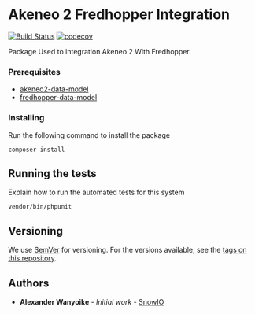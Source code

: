 # Akeneo 2 Fredhopper Integration 

[![Build Status](https://travis-ci.com/snowio/akeneo2-fredhopper-integration.svg?branch=master)](https://travis-ci.com/snowio/akeneo2-fredhopper-integration)
[![codecov](https://codecov.io/gh/snowio/akeneo2-fredhopper-integration/branch/master/graph/badge.svg)](https://codecov.io/gh/snowio/akeneo2-fredhopper-integration)

Package Used to integration Akeneo 2 With Fredhopper.


### Prerequisites

- [akeneo2-data-model](https://github.com/snowio/akeneo2-data-model)
- [fredhopper-data-model](https://github.com/snowio/fredhopper-data-model)

### Installing

Run the following command to install the package
```
composer install
```

## Running the tests

Explain how to run the automated tests for this system


```
vendor/bin/phpunit
```

## Versioning

We use [SemVer](http://semver.org/) for versioning. For the versions available, see the [tags on this repository](https://github.com/snowio/akeneo2-fredhopper-integration/tags). 

## Authors

* **Alexander Wanyoike** - *Initial work* - [SnowIO](https://github.com/snowio)
